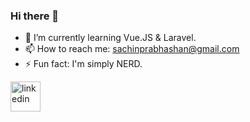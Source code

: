 ### Hi there 👋

<!--
**SachinPrabhashan/SachinPrabhashan** is a ✨ _special_ ✨ repository because its `README.md` (this file) appears on your GitHub profile.

Here are some ideas to get you started:

- 🔭 I’m currently working on ...

- 👯 I’m looking to collaborate on ...
- 🤔 I’m looking for help with ...
- 💬 Ask me about ...
- 😄 Pronouns: ...
-->
- 🌱 I’m currently learning Vue.JS & Laravel.
- 📫 How to reach me: sachinprabhashan@gmail.com
- ⚡ Fun fact: I'm simply NERD.

<a href="www.google.com"><img type="button" width="48" height="48" src="https://img.icons8.com/color/48/linkedin.png" alt="linkedin"/></a>
